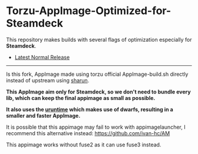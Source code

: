 # Torzu-AppImage-Optimized-for-Steamdeck

This repository makes builds with several flags of optimization especially for **Steamdeck**.

* [Latest Normal Release](https://github.com/pflyly/Torzu-AppImage/releases)

---------------------------------------------------------------

Is this fork, AppImage made using torzu official AppImage-build.sh directly instead of upstream using [sharun](https://github.com/VHSgunzo/sharun).

**This AppImage aim only for Steamdeck, so we don't need to bundle every lib, which can keep the final appimage as small as possible.**


**It also uses the [uruntime](https://github.com/VHSgunzo/uruntime) which makes use of dwarfs, resulting in a smaller and faster AppImage.**

It is possible that this appimage may fail to work with appimagelauncher, I recommend this alternative instead: https://github.com/ivan-hc/AM

This appimage works without fuse2 as it can use fuse3 instead.
